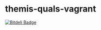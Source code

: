# themis-quals-vagrant


[![Bitdeli Badge](https://d2weczhvl823v0.cloudfront.net/aspyatkin/themis-quals-vagrant/trend.png)](https://bitdeli.com/free "Bitdeli Badge")

